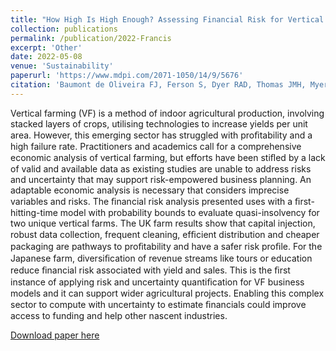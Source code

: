 ```yaml
---
title: "How High Is High Enough? Assessing Financial Risk for Vertical Farms Using Imprecise Probability"
collection: publications
permalink: /publication/2022-Francis
excerpt: 'Other'
date: 2022-05-08
venue: 'Sustainability'
paperurl: 'https://www.mdpi.com/2071-1050/14/9/5676'
citation: 'Baumont de Oliveira FJ, Ferson S, Dyer RAD, Thomas JMH, Myers PD, Gray NG. How High Is High Enough? Assessing Financial Risk for Vertical Farms Using Imprecise Probability. Sustainability. 2022; 14(9):5676. https://doi.org/10.3390/su14095676'
---
```

Vertical farming (VF) is a method of indoor agricultural production, involving stacked layers of crops, utilising technologies to increase yields per unit area. However, this emerging sector has struggled with proﬁtability and a high failure rate. Practitioners and academics call for a comprehensive economic analysis of vertical farming, but efforts have been stiﬂed by a lack of valid and available data as existing studies are unable to address risks and uncertainty that may support risk-empowered business planning. An adaptable economic analysis is necessary that considers imprecise variables and risks. The ﬁnancial risk analysis presented uses with a ﬁrst-hitting-time model with probability bounds to evaluate quasi-insolvency for two unique vertical farms. The UK farm results show that capital injection, robust data collection, frequent cleaning, efﬁcient distribution and cheaper packaging are pathways to proﬁtability and have a safer risk proﬁle. For the Japanese farm, diversiﬁcation of revenue streams like tours or education reduce ﬁnancial risk associated with yield and sales. This is the ﬁrst instance of applying risk and uncertainty quantiﬁcation for VF business models and it can support wider agricultural projects. Enabling this complex sector to compute with uncertainty to estimate ﬁnancials could improve access to funding and help other nascent industries.

[Download paper here](https://www.mdpi.com/2071-1050/14/9/5676)

